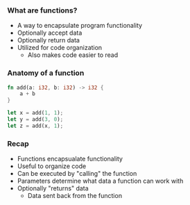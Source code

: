 
### What are functions?
- A way to encapsulate program functionality
- Optionally accept data
- Optionally return data
- Utilized for code organization
	- Also makes code easier to read

### Anatomy of a function
```rust
fn add(a: i32, b: i32) -> i32 {
	a + b
}

let x = add(1, 1);
let y = add(3, 0);
let z = add(x, 1);
```

### Recap
- Functions encapsualate functionality
- Useful to organize code
- Can be executed by "calling" the function
- Parameters determine what data a function can work with
- Optionally "returns" data
	- Data sent back from the function